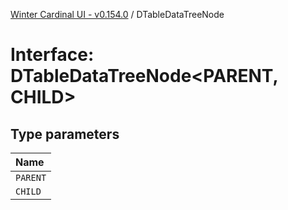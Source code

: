 [Winter Cardinal UI - v0.154.0](../index.md) / DTableDataTreeNode

# Interface: DTableDataTreeNode<PARENT, CHILD\>

## Type parameters

| Name |
| :------ |
| `PARENT` |
| `CHILD` |
